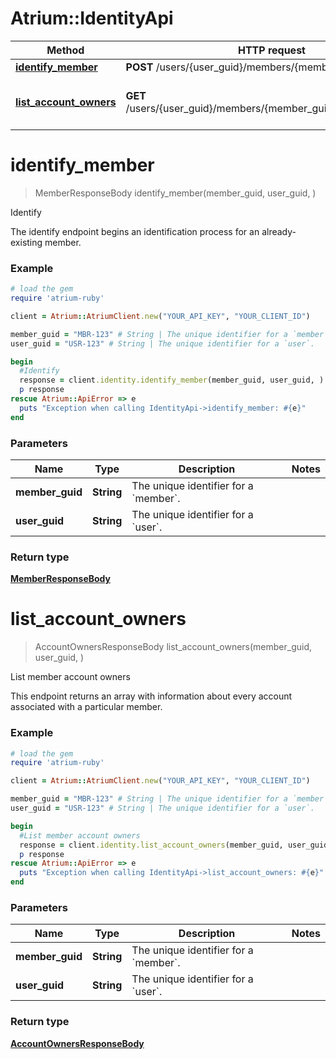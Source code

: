 # Atrium::IdentityApi

Method | HTTP request | Description
------------- | ------------- | -------------
[**identify_member**](IdentityApi.md#identify_member) | **POST** /users/{user_guid}/members/{member_guid}/identify | Identify
[**list_account_owners**](IdentityApi.md#list_account_owners) | **GET** /users/{user_guid}/members/{member_guid}/account_owners | List member account owners


# **identify_member**
> MemberResponseBody identify_member(member_guid, user_guid, )

Identify

The identify endpoint begins an identification process for an already-existing member.

### Example
```ruby
# load the gem
require 'atrium-ruby'

client = Atrium::AtriumClient.new("YOUR_API_KEY", "YOUR_CLIENT_ID")

member_guid = "MBR-123" # String | The unique identifier for a `member`.
user_guid = "USR-123" # String | The unique identifier for a `user`.

begin
  #Identify
  response = client.identity.identify_member(member_guid, user_guid, )
  p response
rescue Atrium::ApiError => e
  puts "Exception when calling IdentityApi->identify_member: #{e}"
end
```

### Parameters

Name | Type | Description  | Notes
------------- | ------------- | ------------- | -------------
 **member_guid** | **String**| The unique identifier for a &#x60;member&#x60;. | 
 **user_guid** | **String**| The unique identifier for a &#x60;user&#x60;. | 

### Return type

[**MemberResponseBody**](MemberResponseBody.md)

# **list_account_owners**
> AccountOwnersResponseBody list_account_owners(member_guid, user_guid, )

List member account owners

This endpoint returns an array with information about every account associated with a particular member.

### Example
```ruby
# load the gem
require 'atrium-ruby'

client = Atrium::AtriumClient.new("YOUR_API_KEY", "YOUR_CLIENT_ID")

member_guid = "MBR-123" # String | The unique identifier for a `member`.
user_guid = "USR-123" # String | The unique identifier for a `user`.

begin
  #List member account owners
  response = client.identity.list_account_owners(member_guid, user_guid, )
  p response
rescue Atrium::ApiError => e
  puts "Exception when calling IdentityApi->list_account_owners: #{e}"
end
```

### Parameters

Name | Type | Description  | Notes
------------- | ------------- | ------------- | -------------
 **member_guid** | **String**| The unique identifier for a &#x60;member&#x60;. | 
 **user_guid** | **String**| The unique identifier for a &#x60;user&#x60;. | 

### Return type

[**AccountOwnersResponseBody**](AccountOwnersResponseBody.md)

